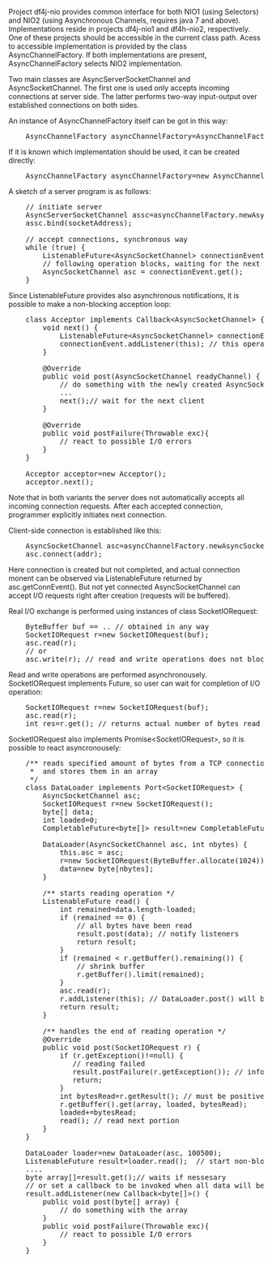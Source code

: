 Project df4j-nio provides common interface for both NIO1 (using Selectors)
and NIO2 (using Asynchronous Channels, requires java 7 and above).
Implementations reside in projects df4j-nio1 and df4h-nio2, respectively.
One of these projects should be accessible in the current class path.
Acess to accessible implementation is provided by the class AsyncChannelFactory.
If both implementations are present, AsyncChannelFactory selects NIO2 implementation.

Two main classes are AsyncServerSocketChannel and AsyncSocketChannel. The first one is used only
accepts incoming connections at server side. The latter performs two-way input-output over established
connections on both sides.

An instance of AsyncChannelFactory itself can be got in this way:
<pre>
    AsyncChannelFactory asyncChannelFactory=AsyncChannelFactory.getCurrentAsyncChannelFactory();
</pre>

If it is known which implementation should be used, it can be created directly:
<pre>
    AsyncChannelFactory asyncChannelFactory=new AsyncChannelFactory1();
</pre>

A sketch of a server program is as follows:
<pre>
    // initiate server
    AsyncServerSocketChannel assc=asyncChannelFactory.newAsyncServerSocketChannel();
    assc.bind(socketAddress);
    
    // accept connections, synchronous way
    while (true) {
        ListenableFuture&lt;AsyncSocketChannel&gt; connectionEvent=assc.accept();
        // following operation blocks, waiting for the next client connection request
        AsyncSocketChannel asc = connectionEvent.get();
    }
</pre>

Since ListenableFuture provides also asynchronous notifications, it is possible to 
make a non-blocking acception loop:
<pre>
    class Acceptor implements Callback&lt;AsyncSocketChannel&gt; {
        void next() {
            ListenableFuture&lt;AsyncSocketChannel&gt; connectionEvent=assc.accept();
            connectionEvent.addListener(this); // this operation does not block
        }
        
        @Override
        public void post(AsyncSocketChannel readyChannel) {
            // do something with the newly created AsyncSocketChannel
            ...
            next();// wait for the next client
        }
        
        @Override
        public void postFailure(Throwable exc){
            // react to possible I/O errors
        }
    }
    
    Acceptor acceptor=new Acceptor();
    acceptor.next();
</pre>

Note that in both variants the server does not automatically accepts all incoming connection requests.
After each accepted connection, programmer explicitly initiates next connection.

Client-side connection is established like this:
<pre>
    AsyncSocketChannel asc=asyncChannelFactory.newAsyncSocketChannel();
    asc.connect(addr);
</pre>

Here connection is created but not completed, and actual connection monent
can be observed via ListenableFuture returned by asc.getConnEvent(). But not yet connected
AsyncSocketChannel can accept I/O requests right after creation (requests will be buffered).

Real I/O exchange is performed using instances of class SocketIORequest:
<pre>
    ByteBuffer buf == .. // obtained in any way
    SocketIORequest r=new SocketIORequest(buf);
    asc.read(r);
    // or
    asc.write(r); // read and write operations does not block
</pre>

Read and write operations are performed asynchronousely. SocketIORequest implements Future, so user can wait for 
completion of I/O operation:
<pre>
    SocketIORequest r=new SocketIORequest(buf);
    asc.read(r);
    int res=r.get(); // returns actual number of bytes read
</pre>

SocketIORequest also implements Promise&lt;SocketIORequest&gt;, so it is possible to react asyncronousely:
<pre>
    /** reads specified amount of bytes from a TCP connection
     *  and stores them in an array
     */
    class DataLoader implements Port&lt;SocketIORequest&gt; {
        AsyncSocketChannel asc;
        SocketIORequest r=new SocketIORequest();
        byte[] data;
        int loaded=0;
        CompletableFuture&lt;byte[]&gt; result=new CompletableFuture&lt;byte[]&gt;;
        
        DataLoader(AsyncSocketChannel asc, int nbytes) {
            this.asc = asc;
            r=new SocketIORequest(ByteBuffer.allocate(1024));
            data=new byte[nbytes];
        }
        
        /** starts reading operation */
        ListenableFuture read() {
            int remained=data.length-loaded;
            if (remained == 0) {
                // all bytes have been read
                result.post(data); // notify listeners
                return result;
            }
            if (remained &lt; r.getBuffer().remaining()) {
                // shrink buffer
                r.getBuffer().limit(remained);
            }
            asc.read(r);            
            r.addListener(this); // DataLoader.post() will be invoked
            return result;
        }
        
        /** handles the end of reading operation */
        @Override
        public void post(SocketIORequest r) {
            if (r.getException()!=null) {
               // reading failed
               result.postFailure(r.getException()); // inform listeners
               return;
            }
            int bytesRead=r.getResult(); // must be positive
            r.getBuffer().get(array, loaded, bytesRead);
            loaded+=bytesRead;
            read(); // read next portion
        }
    }
    
    DataLoader loader=new DataLoader(asc, 100500);
    ListenableFuture result=loader.read();  // start non-blocking read
    ....
    byte array[]=result.get();// waits if nessesary
    // or set a callback to be invoked when all data will be read:
    result.addListener(new Callback&lt;byte[]&gt;() {
        public void post(byte[] array) {
            // do something with the array
        }
        public void postFailure(Throwable exc){
            // react to possible I/O errors
        }
    }
</pre>


